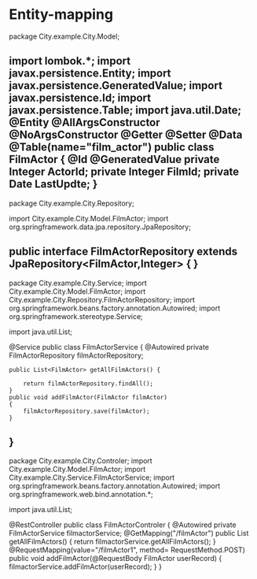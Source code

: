 # Entity-mapping

package City.example.City.Model;

import lombok.*;
import javax.persistence.Entity;
import javax.persistence.GeneratedValue;
import javax.persistence.Id;
import javax.persistence.Table;
import java.util.Date;
@Entity
@AllArgsConstructor
@NoArgsConstructor
@Getter
@Setter
@Data
@Table(name="film_actor")
public class FilmActor {
    @Id
    @GeneratedValue
    private Integer ActorId;
    private Integer FilmId;
    private Date LastUpdte;
}
-------------------------------------------------------------------------------------------------------------------------------------------------------------------
package City.example.City.Repository;

import City.example.City.Model.FilmActor;
import org.springframework.data.jpa.repository.JpaRepository;

public interface FilmActorRepository extends JpaRepository<FilmActor,Integer> {
}
-------------------------------------------------------------------------------------------------------------------------------------------------------------------
package City.example.City.Service;
import City.example.City.Model.FilmActor;
import City.example.City.Repository.FilmActorRepository;
import org.springframework.beans.factory.annotation.Autowired;
import org.springframework.stereotype.Service;

import java.util.List;

@Service
public class FilmActorService {
    @Autowired
    private FilmActorRepository filmActorRepository;



    public List<FilmActor> getAllFilmActors() {

        return filmActorRepository.findAll();
    }
    public void addFilmActor(FilmActor filmActor)
    {
        filmActorRepository.save(filmActor);
    }
}
-----------------------------------------------------------------------------------------------------------------------------------------------------------------
package City.example.City.Controler;
import City.example.City.Model.FilmActor;
import City.example.City.Service.FilmActorService;
import org.springframework.beans.factory.annotation.Autowired;
import org.springframework.web.bind.annotation.*;

import java.util.List;

@RestController
public class FilmActorControler {
    @Autowired
    private FilmActorService filmactorService;
    @GetMapping("/filmActor")
    public List<FilmActor> getAllFilmActors()
    {
        return filmactorService.getAllFilmActors();
    }
    @RequestMapping(value="/filmActor1", method= RequestMethod.POST)
    public void addFilmActor(@RequestBody FilmActor userRecord)
    {
        filmactorService.addFilmActor(userRecord);
    }
}
